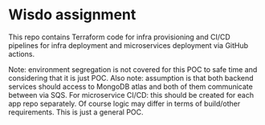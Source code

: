 # Wisdo assignment
This repo contains Terraform code for infra provisioning and CI/CD pipelines for infra deployment and microservices deployment 
via GitHub actions. 

Note: environment segregation is not covered for this POC to safe time and considering that it is just POC.
Also note: assumption is that both backend services should access to MongoDB atlas and both of them communicate between via SQS.
For microservice CI/CD: this should be created for each app repo separately. Of course logic may differ in terms of build/other requirements.
This is just a general POC.